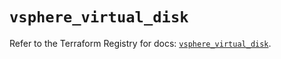 # `vsphere_virtual_disk`

Refer to the Terraform Registry for docs: [`vsphere_virtual_disk`](https://registry.terraform.io/providers/hashicorp/vsphere/2.11.0/docs/resources/virtual_disk).
